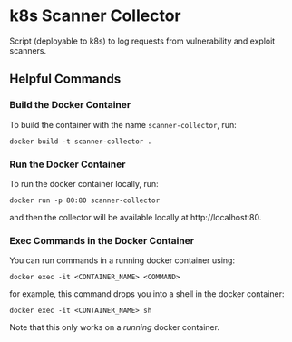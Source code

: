 # k8s Scanner Collector

Script (deployable to k8s) to log requests from vulnerability and exploit scanners.

## Helpful Commands

### Build the Docker Container

To build the container with the name `scanner-collector`, run:

```
docker build -t scanner-collector .
```

### Run the Docker Container

To run the docker container locally, run:

```
docker run -p 80:80 scanner-collector
```

and then the collector will be available locally at http://localhost:80.

### Exec Commands in the Docker Container

You can run commands in a running docker container using:

```
docker exec -it <CONTAINER_NAME> <COMMAND>
```

for example, this command drops you into a shell in the docker container:

```
docker exec -it <CONTAINER_NAME> sh
```

Note that this only works on a *running* docker container.

